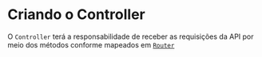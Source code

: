 # Criando o Controller

O `Controller` terá a responsabilidade de receber as requisições da API por meio dos métodos conforme mapeados em [`Router`](framework/criando-rotas.md)